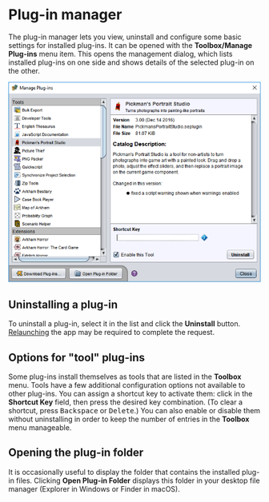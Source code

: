 # Plug-in manager

The plug-in manager lets you view, uninstall and configure some basic settings for installed plug-ins. It can be opened with the **Toolbox/Manage Plug-ins** menu item. This opens the management dialog, which lists installed plug-ins on one side and shows details of the selected plug-in on the other.

![plug-in manager dialog](images/plugin-manager.png)

## Uninstalling a plug-in

To uninstall a plug-in, select it in the list and click the **Uninstall** button. [Relaunching](um-plugins-relaunching.md) the app may be required to complete the request.

## Options for "tool" plug-ins

Some plug-ins install themselves as tools that are listed in the **Toolbox** menu. Tools have a few additional configuration options not available to other plug-ins. You can assign a shortcut key to activate them: click in the **Shortcut Key** field, then press the desired key combination. (To clear a shortcut, press <kbd>Backspace</kbd> or <kbd>Delete</kbd>.) You can also enable or disable them without uninstalling in order to keep the number of entries in the **Toolbox** menu manageable.

## Opening the plug-in folder

It is occasionally useful to display the folder that contains the installed plug-in files. Clicking **Open Plug-in Folder** displays this folder in your desktop file manager (Explorer in Windows or Finder in macOS).